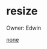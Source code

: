 # resize

Owner: Edwin

[none](resize%209f5b6de37e3b421abaf327fd54db7aef/none%20ec920fd1e3524000b531001a7cbeca46.md)